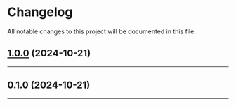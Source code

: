 # Changelog
All notable changes to this project will be documented in this file.
 
## [1.0.0](https://github.com/iBroStudio/prestashop-module-helper/compare/v0.1.0...HEAD) (2024-10-21)

---

## 0.1.0 (2024-10-21)

---
